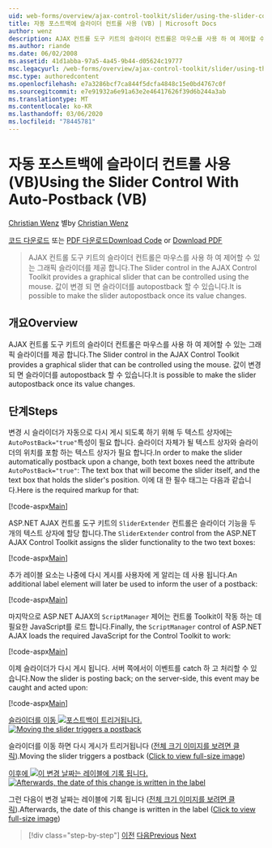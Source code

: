 ```yaml
---
uid: web-forms/overview/ajax-control-toolkit/slider/using-the-slider-control-with-auto-postback-vb
title: 자동 포스트백에 슬라이더 컨트롤 사용 (VB) | Microsoft Docs
author: wenz
description: AJAX 컨트롤 도구 키트의 슬라이더 컨트롤은 마우스를 사용 하 여 제어할 수 있는 그래픽 슬라이더를 제공 합니다. 슬라이더를 autopost 하 게 만들 수 있습니다.
ms.author: riande
ms.date: 06/02/2008
ms.assetid: 41d1abba-97a5-4a45-9b44-d05624c19777
msc.legacyurl: /web-forms/overview/ajax-control-toolkit/slider/using-the-slider-control-with-auto-postback-vb
msc.type: authoredcontent
ms.openlocfilehash: e7a3286bcf7ca844f5dcfa4848c15e0bd4767c0f
ms.sourcegitcommit: e7e91932a6e91a63e2e46417626f39d6b244a3ab
ms.translationtype: MT
ms.contentlocale: ko-KR
ms.lasthandoff: 03/06/2020
ms.locfileid: "78445781"
---
```

# <a name="using-the-slider-control-with-auto-postback-vb"></a><span data-ttu-id="c0386-104">자동 포스트백에 슬라이더 컨트롤 사용 (VB)</span><span class="sxs-lookup"><span data-stu-id="c0386-104">Using the Slider Control With Auto-Postback (VB)</span></span>

<span data-ttu-id="c0386-105">[Christian Wenz](https://github.com/wenz) 별</span><span class="sxs-lookup"><span data-stu-id="c0386-105">by [Christian Wenz](https://github.com/wenz)</span></span>

<span data-ttu-id="c0386-106">[코드 다운로드](https://download.microsoft.com/download/9/3/f/93f8daea-bebd-4821-833b-95205389c7d0/Slider1.vb.zip) 또는 [PDF 다운로드](https://download.microsoft.com/download/b/6/a/b6ae89ee-df69-4c87-9bfb-ad1eb2b23373/slider1VB.pdf)</span><span class="sxs-lookup"><span data-stu-id="c0386-106">[Download Code](https://download.microsoft.com/download/9/3/f/93f8daea-bebd-4821-833b-95205389c7d0/Slider1.vb.zip) or [Download PDF](https://download.microsoft.com/download/b/6/a/b6ae89ee-df69-4c87-9bfb-ad1eb2b23373/slider1VB.pdf)</span></span>

> <span data-ttu-id="c0386-107">AJAX 컨트롤 도구 키트의 슬라이더 컨트롤은 마우스를 사용 하 여 제어할 수 있는 그래픽 슬라이더를 제공 합니다.</span><span class="sxs-lookup"><span data-stu-id="c0386-107">The Slider control in the AJAX Control Toolkit provides a graphical slider that can be controlled using the mouse.</span></span> <span data-ttu-id="c0386-108">값이 변경 되 면 슬라이더를 autopostback 할 수 있습니다.</span><span class="sxs-lookup"><span data-stu-id="c0386-108">It is possible to make the slider autopostback once its value changes.</span></span>

## <a name="overview"></a><span data-ttu-id="c0386-109">개요</span><span class="sxs-lookup"><span data-stu-id="c0386-109">Overview</span></span>

<span data-ttu-id="c0386-110">AJAX 컨트롤 도구 키트의 슬라이더 컨트롤은 마우스를 사용 하 여 제어할 수 있는 그래픽 슬라이더를 제공 합니다.</span><span class="sxs-lookup"><span data-stu-id="c0386-110">The Slider control in the AJAX Control Toolkit provides a graphical slider that can be controlled using the mouse.</span></span> <span data-ttu-id="c0386-111">값이 변경 되 면 슬라이더를 autopostback 할 수 있습니다.</span><span class="sxs-lookup"><span data-stu-id="c0386-111">It is possible to make the slider autopostback once its value changes.</span></span>

## <a name="steps"></a><span data-ttu-id="c0386-112">단계</span><span class="sxs-lookup"><span data-stu-id="c0386-112">Steps</span></span>

<span data-ttu-id="c0386-113">변경 시 슬라이더가 자동으로 다시 게시 되도록 하기 위해 두 텍스트 상자에는 `AutoPostBack="true"`특성이 필요 합니다. 슬라이더 자체가 될 텍스트 상자와 슬라이더의 위치를 포함 하는 텍스트 상자가 필요 합니다.</span><span class="sxs-lookup"><span data-stu-id="c0386-113">In order to make the slider automatically postback upon a change, both text boxes need the attribute `AutoPostBack="true"`: The text box that will become the slider itself, and the text box that holds the slider's position.</span></span> <span data-ttu-id="c0386-114">이에 대 한 필수 태그는 다음과 같습니다.</span><span class="sxs-lookup"><span data-stu-id="c0386-114">Here is the required markup for that:</span></span>

[!code-aspx[Main](using-the-slider-control-with-auto-postback-vb/samples/sample1.aspx)]

<span data-ttu-id="c0386-115">ASP.NET AJAX 컨트롤 도구 키트의 `SliderExtender` 컨트롤은 슬라이더 기능을 두 개의 텍스트 상자에 할당 합니다.</span><span class="sxs-lookup"><span data-stu-id="c0386-115">The `SliderExtender` control from the ASP.NET AJAX Control Toolkit assigns the slider functionality to the two text boxes:</span></span>

[!code-aspx[Main](using-the-slider-control-with-auto-postback-vb/samples/sample2.aspx)]

<span data-ttu-id="c0386-116">추가 레이블 요소는 나중에 다시 게시를 사용자에 게 알리는 데 사용 됩니다.</span><span class="sxs-lookup"><span data-stu-id="c0386-116">An additional label element will later be used to inform the user of a postback:</span></span>

[!code-aspx[Main](using-the-slider-control-with-auto-postback-vb/samples/sample3.aspx)]

<span data-ttu-id="c0386-117">마지막으로 ASP.NET AJAX의 `ScriptManager` 제어는 컨트롤 Toolkit이 작동 하는 데 필요한 JavaScript를 로드 합니다.</span><span class="sxs-lookup"><span data-stu-id="c0386-117">Finally, the `ScriptManager` control of ASP.NET AJAX loads the required JavaScript for the Control Toolkit to work:</span></span>

[!code-aspx[Main](using-the-slider-control-with-auto-postback-vb/samples/sample4.aspx)]

<span data-ttu-id="c0386-118">이제 슬라이더가 다시 게시 됩니다. 서버 쪽에서이 이벤트를 catch 하 고 처리할 수 있습니다.</span><span class="sxs-lookup"><span data-stu-id="c0386-118">Now the slider is posting back; on the server-side, this event may be caught and acted upon:</span></span>

[!code-aspx[Main](using-the-slider-control-with-auto-postback-vb/samples/sample5.aspx)]

<span data-ttu-id="c0386-119">[슬라이더를 이동 ![포스트백이 트리거됩니다.](using-the-slider-control-with-auto-postback-vb/_static/image2.png)](using-the-slider-control-with-auto-postback-vb/_static/image1.png)</span><span class="sxs-lookup"><span data-stu-id="c0386-119">[![Moving the slider triggers a postback](using-the-slider-control-with-auto-postback-vb/_static/image2.png)](using-the-slider-control-with-auto-postback-vb/_static/image1.png)</span></span>

<span data-ttu-id="c0386-120">슬라이더를 이동 하면 다시 게시가 트리거됩니다 ([전체 크기 이미지를 보려면 클릭](using-the-slider-control-with-auto-postback-vb/_static/image3.png)).</span><span class="sxs-lookup"><span data-stu-id="c0386-120">Moving the slider triggers a postback ([Click to view full-size image](using-the-slider-control-with-auto-postback-vb/_static/image3.png))</span></span>

<span data-ttu-id="c0386-121">[이후에 ![이 변경 날짜는 레이블에 기록 됩니다.](using-the-slider-control-with-auto-postback-vb/_static/image5.png)](using-the-slider-control-with-auto-postback-vb/_static/image4.png)</span><span class="sxs-lookup"><span data-stu-id="c0386-121">[![Afterwards, the date of this change is written in the label](using-the-slider-control-with-auto-postback-vb/_static/image5.png)](using-the-slider-control-with-auto-postback-vb/_static/image4.png)</span></span>

<span data-ttu-id="c0386-122">그런 다음이 변경 날짜는 레이블에 기록 됩니다 ([전체 크기 이미지를 보려면 클릭](using-the-slider-control-with-auto-postback-vb/_static/image6.png)).</span><span class="sxs-lookup"><span data-stu-id="c0386-122">Afterwards, the date of this change is written in the label ([Click to view full-size image](using-the-slider-control-with-auto-postback-vb/_static/image6.png))</span></span>

> [!div class="step-by-step"]
> <span data-ttu-id="c0386-123">[이전](databinding-the-slider-control-cs.md)
> [다음](databinding-the-slider-control-vb.md)</span><span class="sxs-lookup"><span data-stu-id="c0386-123">[Previous](databinding-the-slider-control-cs.md)
[Next](databinding-the-slider-control-vb.md)</span></span>
